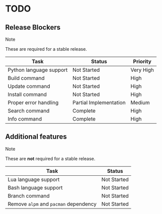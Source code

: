 # TODO

## Release Blockers

> [!NOTE]
> These are required for a stable release.

| Task    | Status      | Priority |
|---------|-------------|----------|
| Python language support | Not Started | Very High |
| Build command   | Not Started | High |
| Update command | Not Started | High |
| Install command| Not Started | High |
| Proper error handling | Partial Implementation | Medium |
| Search command | Complete        | High |
| Info command   | Complete        | High |

## Additional features

> [!NOTE]
> These are **not** required for a stable release.

| Task                              | Status      |
|-----------------------------------|-------------|
| Lua language support              | Not Started |
| Bash language support             | Not Started |
| Branch command                    | Not Started |
| Remove `alpm` and `pacman` dependency | Not Started |
